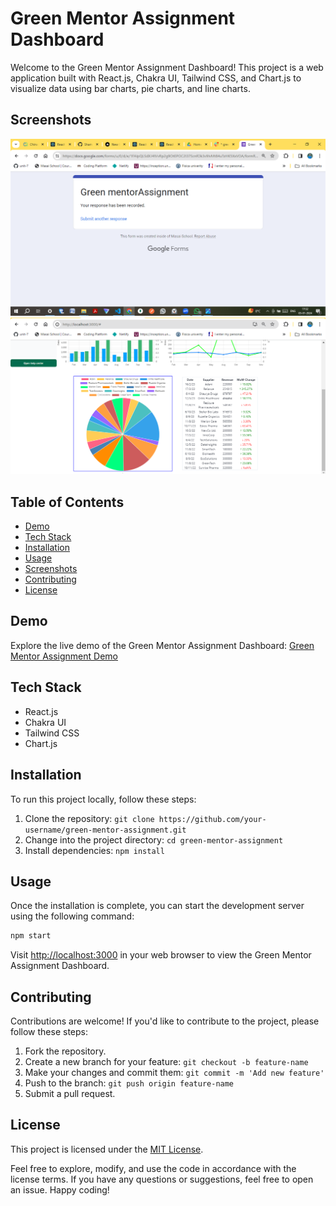 # Green Mentor Assignment Dashboard

Welcome to the Green Mentor Assignment Dashboard! This project is a web application built with React.js, Chakra UI, Tailwind CSS, and Chart.js to visualize data using bar charts, pie charts, and line charts.

## Screenshots
![Dashboard Screenshot](./Screenshot%20(1379).png)
![Dashboard Screenshot](./Screenshot%20(1378).png)


## Table of Contents
- [Demo](#demo)
- [Tech Stack](#tech-stack)
- [Installation](#installation)
- [Usage](#usage)
- [Screenshots](#screenshots)
- [Contributing](#contributing)
- [License](#license)

## Demo
Explore the live demo of the Green Mentor Assignment Dashboard: [Green Mentor Assignment Demo](https://green-mentor-assignment.vercel.app/)

## Tech Stack
- React.js
- Chakra UI
- Tailwind CSS
- Chart.js

## Installation
To run this project locally, follow these steps:
1. Clone the repository: `git clone https://github.com/your-username/green-mentor-assignment.git`
2. Change into the project directory: `cd green-mentor-assignment`
3. Install dependencies: `npm install`

## Usage
Once the installation is complete, you can start the development server using the following command:
```bash
npm start
```
Visit [http://localhost:3000](http://localhost:3000) in your web browser to view the Green Mentor Assignment Dashboard.




## Contributing
Contributions are welcome! If you'd like to contribute to the project, please follow these steps:
1. Fork the repository.
2. Create a new branch for your feature: `git checkout -b feature-name`
3. Make your changes and commit them: `git commit -m 'Add new feature'`
4. Push to the branch: `git push origin feature-name`
5. Submit a pull request.

## License
This project is licensed under the [MIT License](LICENSE).

Feel free to explore, modify, and use the code in accordance with the license terms. If you have any questions or suggestions, feel free to open an issue. Happy coding!